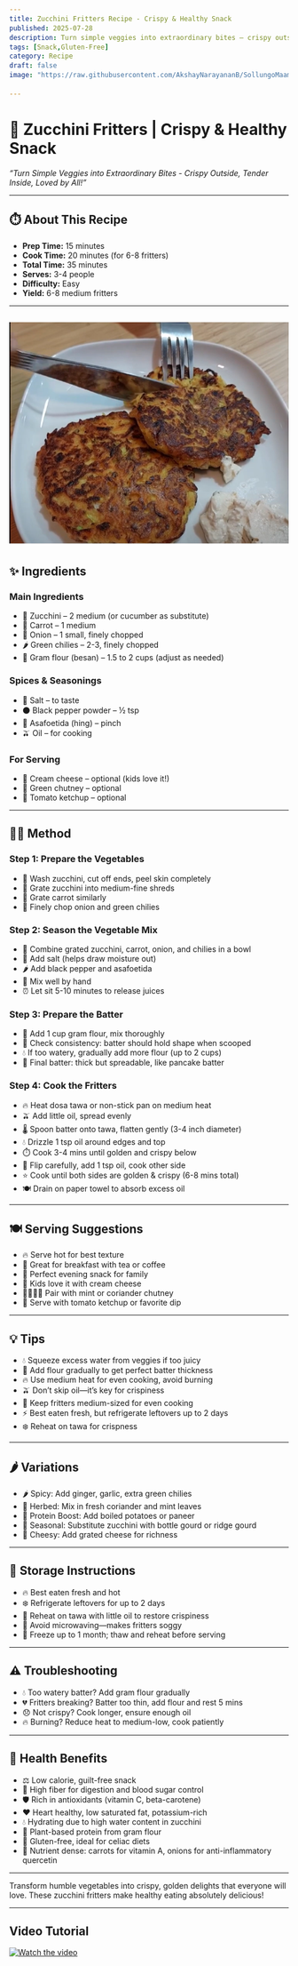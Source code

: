 ```yaml
---
title: Zucchini Fritters Recipe - Crispy & Healthy Snack  
published: 2025-07-28  
description: Turn simple veggies into extraordinary bites — crispy outside, tender inside, and loved by all! Perfect for breakfast or an evening snack, these fritters combine zucchini, carrots, and aromatic spices for a delicious and healthy treat.  
tags: [Snack,Gluten-Free]  
category: Recipe  
draft: false  
image: "https://raw.githubusercontent.com/AkshayNarayananB/SollungoMaami/master/images/zucchini.png" 
  
---
```


# 🥒 Zucchini Fritters | Crispy & Healthy Snack

*“Turn Simple Veggies into Extraordinary Bites - Crispy Outside, Tender Inside, Loved by All!”*

---

## ⏱️ About This Recipe

- **Prep Time:** 15 minutes  
- **Cook Time:** 20 minutes (for 6-8 fritters)  
- **Total Time:** 35 minutes  
- **Serves:** 3-4 people  
- **Difficulty:** Easy  
- **Yield:** 6-8 medium fritters  

---
![zucchini](https://raw.githubusercontent.com/AkshayNarayananB/SollungoMaami/master/images/zucchini.png)
---
## ✨ Ingredients

### Main Ingredients  
- 🥒 Zucchini – 2 medium (or cucumber as substitute)  
- 🥕 Carrot – 1 medium  
- 🧅 Onion – 1 small, finely chopped  
- 🌶️ Green chilies – 2-3, finely chopped  
- 🌾 Gram flour (besan) – 1.5 to 2 cups (adjust as needed)  

### Spices & Seasonings  
- 🧂 Salt – to taste  
- ⚫ Black pepper powder – ½ tsp  
- 🌟 Asafoetida (hing) – pinch  
- 🫒 Oil – for cooking  

### For Serving  
- 🧀 Cream cheese – optional (kids love it!)  
- 🌿 Green chutney – optional  
- 🍅 Tomato ketchup – optional  

---

## 👩‍🍳 Method

### Step 1: Prepare the Vegetables  
- 🚿 Wash zucchini, cut off ends, peel skin completely  
- 🥒 Grate zucchini into medium-fine shreds  
- 🥕 Grate carrot similarly  
- 🧅 Finely chop onion and green chilies  

### Step 2: Season the Vegetable Mix  
- 🥄 Combine grated zucchini, carrot, onion, and chilies in a bowl  
- 🧂 Add salt (helps draw moisture out)  
- 🌶️ Add black pepper and asafoetida  
- 🤲 Mix well by hand  
- ⏰ Let sit 5-10 minutes to release juices  

### Step 3: Prepare the Batter  
- 🌾 Add 1 cup gram flour, mix thoroughly  
- 👀 Check consistency: batter should hold shape when scooped  
- 💧 If too watery, gradually add more flour (up to 2 cups)  
- 🥞 Final batter: thick but spreadable, like pancake batter  

### Step 4: Cook the Fritters  
- 🔥 Heat dosa tawa or non-stick pan on medium heat  
- 🫒 Add little oil, spread evenly  
- 🌡️ Spoon batter onto tawa, flatten gently (3-4 inch diameter)  
- 💧 Drizzle 1 tsp oil around edges and top  
- ⏱️ Cook 3-4 mins until golden and crispy below  
- 🔄 Flip carefully, add 1 tsp oil, cook other side  
- ⭐ Cook until both sides are golden & crispy (6-8 mins total)  
- 🍽️ Drain on paper towel to absorb excess oil  

---

## 🍽️ Serving Suggestions

- 🔥 Serve hot for best texture  
- 🌅 Great for breakfast with tea or coffee  
- 🌆 Perfect evening snack for family  
- 👶 Kids love it with cream cheese  
- 👨‍👩‍👧‍👦 Pair with mint or coriander chutney  
- 🍅 Serve with tomato ketchup or favorite dip  

---

## 💡 Tips

- 💧 Squeeze excess water from veggies if too juicy  
- 🌾 Add flour gradually to get perfect batter thickness  
- 🔥 Use medium heat for even cooking, avoid burning  
- 🫒 Don’t skip oil—it’s key for crispiness  
- 📏 Keep fritters medium-sized for even cooking  
- ⚡ Best eaten fresh, but refrigerate leftovers up to 2 days  
- ❄️ Reheat on tawa for crispness  

---

## 🌶️ Variations

- 🌶️ Spicy: Add ginger, garlic, extra green chilies  
- 🌿 Herbed: Mix in fresh coriander and mint leaves  
- 💪 Protein Boost: Add boiled potatoes or paneer  
- 🍂 Seasonal: Substitute zucchini with bottle gourd or ridge gourd  
- 🧀 Cheesy: Add grated cheese for richness  

---

## 🧊 Storage Instructions

- 🔥 Best eaten fresh and hot  
- ❄️ Refrigerate leftovers for up to 2 days  
- 🍳 Reheat on tawa with little oil to restore crispiness  
- 🚫 Avoid microwaving—makes fritters soggy  
- 🧊 Freeze up to 1 month; thaw and reheat before serving  

---

## ⚠️ Troubleshooting

- 💧 Too watery batter? Add gram flour gradually  
- 💔 Fritters breaking? Batter too thin, add flour and rest 5 mins  
- 😞 Not crispy? Cook longer, ensure enough oil  
- 🔥 Burning? Reduce heat to medium-low, cook patiently  

---

## 🌿 Health Benefits

- ⚖️ Low calorie, guilt-free snack  
- 🌾 High fiber for digestion and blood sugar control  
- 🛡️ Rich in antioxidants (vitamin C, beta-carotene)  
- ❤️ Heart healthy, low saturated fat, potassium-rich  
- 💧 Hydrating due to high water content in zucchini  
- 💪 Plant-based protein from gram flour  
- 🌾 Gluten-free, ideal for celiac diets  
- 🌟 Nutrient dense: carrots for vitamin A, onions for anti-inflammatory quercetin  

---

Transform humble vegetables into crispy, golden delights that everyone will love. These zucchini fritters make healthy eating absolutely delicious!

---
## Video Tutorial

[![Watch the video](https://img.youtube.com/vi/VIDEO_ID/0.jpg)](https://youtu.be/SI0xX7WoaPc?si=iCB2hmEpWJjJQ06Z)
